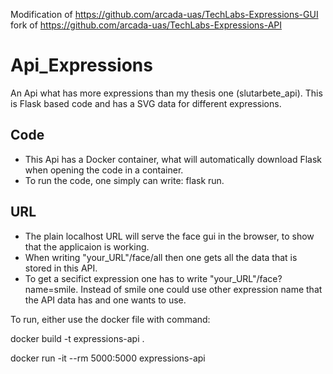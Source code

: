 Modification of https://github.com/arcada-uas/TechLabs-Expressions-GUI
fork of https://github.com/arcada-uas/TechLabs-Expressions-API

# Api_Expressions
An Api what has more expressions than my thesis one (slutarbete_api).
This is Flask based code and has a SVG data for different expressions.

## Code
- This Api has a Docker container, what will automatically download Flask when opening the code in a container.
- To run the code, one simply can write: flask run. 

## URL
- The plain localhost URL will serve the face gui in the browser, to show that the applicaion is working.
- When writing "your_URL"/face/all then one gets all the data that is stored in this API.
- To get a secifict expression one has to write "your_URL"/face?name=smile. Instead of smile one could use  other expression name that the API data has and one wants to use.

To run, either use the docker file with command:

docker build -t expressions-api .

docker run -it --rm 5000:5000 expressions-api


